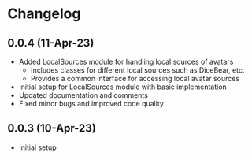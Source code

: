 # Changelog

## 0.0.4 (11-Apr-23)

* Added LocalSources module for handling local sources of avatars
  * Includes classes for different local sources such as DiceBear, etc.
  * Provides a common interface for accessing local avatar sources
* Initial setup for LocalSources module with basic implementation
* Updated documentation and comments
* Fixed minor bugs and improved code quality

## 0.0.3 (10-Apr-23)

* Initial setup 
